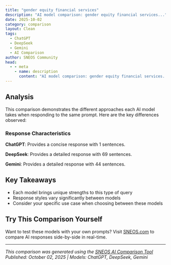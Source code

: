 ```yaml
---
title: "gender equity financial services"
description: "AI model comparison: gender equity financial services..."
date: 2025-10-02
category: comparison
layout: Clean
tags:
  - ChatGPT
  - DeepSeek
  - Gemini
  - AI Comparison
author: SNEOS Community
head:
  - - meta
    - name: description
      content: "AI model comparison: gender equity financial services..."
---
```


<ChatComparison
  title="gender equity financial services"
  prompt="gender equity financial services"
  :responses='{
    "ChatGPT": "Error calling OpenAI API.",
    "DeepSeek": "Of course. \u0022Gender equity in financial services\u0022 is a multifaceted issue that goes far beyond just women\u0027s representation in the workforce. It encompasses how financial products, services, and the system itself serve and impact different genders, with a primary focus on addressing the historical and systemic disadvantages faced by women and other marginalized gender groups.\n\nHere\u2019s a comprehensive breakdown of the topic:\n\n---\n\n### 1. The Problem: Key Areas of Inequity\n\nThe gender gap in financial services is often called the **\u0022financial gender gap\u0022** or **\u0022women\u0027s finance gap,\u0022** and it manifests in several critical areas:\n\n#### **A. The Gender Credit Gap**\n*   **Access to Capital:** Women-owned businesses receive significantly less venture capital and bank financing than those owned by men. For example, in 2023, female founders received only about **2% of all venture capital funding** in the U.S.\n*   **Collateral Requirements:** Women often have less property or assets in their name due to inheritance laws and wage gaps, making it harder to provide the collateral required for loans.\n*   **Biased Risk Assessment:** Traditional credit scoring models can disadvantage women who may have shorter or more interrupted credit histories due to caregiving responsibilities.\n\n#### **B. The Gender Wealth and Pay Gap**\n*   **Lower Lifetime Earnings:** The persistent gender pay gap means women have less disposable income to save and invest over their lifetimes.\n*   **The Investing Gap (The \u0022Gender Investment Gap\u0022):** Women are often more risk-averse or, more accurately, **risk-aware**, due to a lack of financial confidence and targeted education. This, combined with lower earnings, leads to a significant gap in investment portfolios and long-term wealth accumulation.\n*   **The Pension Gap:** Lower lifetime earnings directly translate into smaller retirement savings and pensions, putting older women at a much higher risk of poverty.\n\n#### **C. The Gender Data Gap**\n*   **Products Designed for Men:** For decades, financial products (from loans to insurance) have been designed using data sets that predominantly represent male financial behaviors and lifecycles.\n*   **Ignoring Women\u0027s Life Paths:** Traditional models often fail to account for financial impacts unique to women, such as career breaks for childcare, longer life expectancy, and different health profiles.\n\n#### **D. Underrepresentation in Leadership**\n*   **Lack of Female Decision-Makers:** The upper echelons of banks, investment firms, and fintech companies remain predominantly male. This lack of diversity can perpetuate blind spots and a culture that overlooks women\u0027s needs.\n\n#### **E. The \u0022Pink Tax\u0022 in Financial Products**\n*   **Higher Costs:** In some cases, products marketed specifically to women (e.g., \u0022financial coaching for women\u0022) can come with higher fees without providing proportionally greater value.\n\n---\n\n### 2. The Business and Economic Case for Equity\n\nAddressing these inequities isn\u0027t just a moral imperative; it\u0027s a massive economic opportunity.\n\n*   **A Massive Untapped Market:** Women control a significant and growing portion of global wealth and are key decision-makers in household spending.\n*   **Better Performance:** Diverse teams, including those with gender diversity, are consistently shown to be more innovative and make better decisions.\n*   **Improved Risk Management:** Women are often strong borrowers. Studies have shown that women-led SMEs (Small and Medium-sized Enterprises) are often a lower credit risk, with lower default rates.\n*   **Financial Inclusion Drives Growth:** Bringing more women into the formal financial system boosts overall economic growth and stability.\n\n---\n\n### 3. Solutions and Best Practices\n\nThe financial industry is slowly waking up to these challenges and opportunities. Solutions are emerging at multiple levels:\n\n#### **A. For Financial Institutions (Banks, FinTechs, Investment Firms)**\n\n1.  **Develop Gender-Intelligent Products:**\n    *   **Loans:** Create products with flexible repayment options for entrepreneurs who may have caregiving responsibilities.\n    *   **Savings \u0026 Investments:** Develop \u0022goal-based\u0022 saving apps and investment platforms that resonate with women\u0027s life goals (e.g., saving for education, starting a business, retirement).\n    *   **Insurance:** Design health and life insurance products that account for women\u0027s specific health needs and longer lifespans.\n\n2.  **Use Alternative Data for Credit Scoring:**\n    *   Incorporate cash flow data, rental payment history, and utility bill payments to build a credit profile for those with thin or no traditional credit file.\n\n3.  **Promote Financial Literacy and Confidence:**\n    *   Offer targeted financial education programs, workshops, and mentorship that address confidence gaps and provide relatable advice.\n\n4.  **Foster Internal Diversity and Inclusion:**\n    *   Set and track targets for gender representation, especially in leadership and revenue-generating roles.\n    *   Implement unbiased hiring and promotion practices.\n\n#### **B. For Policymakers and Regulators**\n\n1.  **Mandate Gender-Disaggregated Data Collection:** Require banks to report lending data by gender to identify and track gaps.\n2.  **Strengthen Legal Frameworks:** Enforce laws against discrimination in lending and ensure women have equal rights to own property and open bank accounts.\n3.  **Support Women Entrepreneurs:** Fund incubators, guarantee loans, and create public procurement targets for women-owned businesses.\n\n#### **C. For Individuals and Communities**\n\n1.  **Seek Financial Education:** Actively pursue knowledge about investing, debt management, and retirement planning.\n2.  **Support Women-Led Businesses:** Choose to bank with or invest in institutions that demonstrate a commitment to gender equity.\n3.  **Advocate:** Support organizations and policies that promote financial inclusion and gender equality.\n\n---\n\n### 4. Positive Examples and Trends\n\n*   **FinTech Innovation:** Companies like **Ellevest** (a digital investment platform built for women) and **Kiva** (a micro-lending platform with a focus on female borrowers in developing countries) are leading the way with a gender-lens approach.\n*   **Gender-Lens Investing:** A growing field where investors deliberately allocate capital to funds and companies that advance gender equity, either through their leadership, workforce practices, or products that benefit women.\n*   **Corporate Initiatives:** Major banks are launching dedicated funds for women entrepreneurs and creating internal programs to support the advancement of women in their organizations.\n\n### Conclusion\n\nAchieving gender equity in financial services is not about giving one group an advantage over another. It\u0027s about **correcting systemic biases** and **building a more inclusive, responsive, and ultimately more profitable financial system** that works for everyone. The journey involves a concerted effort from institutions, regulators, and individuals to close the gaps in credit, wealth, data, and representation.",
    "Gemini": "Gender equity in financial services is a multifaceted issue that encompasses ensuring fair access, treatment, and outcomes for individuals of all genders within the financial system.  It addresses disparities that women and other marginalized genders face in accessing and utilizing financial products and services, as well as within the financial services industry itself.\n\nHere\u0027s a breakdown of key aspects and related considerations:\n\n**1. Access to Financial Services:**\n\n*   **Financial Inclusion:** Ensuring that women, especially in developing countries, have access to basic financial services such as bank accounts, savings, credit, and insurance.  Barriers can include lack of identification, collateral requirements, cultural norms, and geographical limitations.\n*   **Credit and Lending:** Addressing gender bias in lending practices, which often results in women receiving smaller loans, higher interest rates, or being denied credit altogether.\n*   **Investment Opportunities:**  Making investment options more accessible and understandable to women, who may be less likely to participate in financial markets due to lower financial literacy, risk aversion (often socially conditioned), or lack of targeted products.\n*   **Digital Financial Services:**  Bridging the digital divide to ensure women have equal access to mobile banking, online payment systems, and other digital financial tools.  This involves addressing digital literacy gaps and affordability issues.\n\n**2. Financial Services Industry (Workforce \u0026 Leadership):**\n\n*   **Equal Opportunities:**  Promoting equal opportunities for women to enter and advance within the financial services industry, which is often male-dominated, particularly at senior levels.\n*   **Pay Equity:**  Addressing the gender pay gap, where women are often paid less than men for performing similar work.\n*   **Workplace Culture:**  Creating a more inclusive workplace culture that supports women\u0027s career development, including flexible work arrangements, parental leave policies, and mentorship programs.\n*   **Leadership Representation:**  Increasing the representation of women in leadership positions, such as board members, CEOs, and senior managers. This can lead to better decision-making and more inclusive policies.\n*   **Addressing Harassment and Discrimination:**  Creating a zero-tolerance environment for sexual harassment and discrimination in the workplace.\n\n**3. Financial Literacy and Education:**\n\n*   **Targeted Programs:** Developing financial literacy programs specifically tailored to the needs and experiences of women and marginalized genders.\n*   **Empowerment:** Equipping individuals with the knowledge and skills to make informed financial decisions, manage their money effectively, and plan for their financial future.\n*   **Addressing Gender-Specific Challenges:**  Addressing unique financial challenges faced by women, such as longer lifespans, lower lifetime earnings due to career breaks for childcare, and higher poverty rates in old age.\n\n**4. Products and Services Tailored to Women:**\n\n*   **Gender-Specific Products:**  Developing financial products and services that are specifically designed to meet the needs of women, such as microloans for female entrepreneurs, insurance policies for women\u0027s health, and savings accounts for education or retirement.\n*   **Addressing Women\u0027s Economic Activities:**  Recognizing and supporting women\u0027s contributions to the economy, including their roles in small businesses, agriculture, and the informal sector.\n*   **Impact Investing:** Promoting impact investing that focuses on companies and projects that benefit women and promote gender equality.\n\n**5. Policy and Regulation:**\n\n*   **Data Collection and Analysis:**  Collecting and analyzing gender-disaggregated data to understand the extent of gender disparities in financial services and to track progress towards gender equity.\n*   **Regulatory Frameworks:**  Developing regulatory frameworks that promote gender equality in financial services, such as anti-discrimination laws, equal pay legislation, and policies to increase women\u0027s representation on boards.\n*   **Government Initiatives:**  Implementing government initiatives to support women\u0027s financial inclusion and economic empowerment.\n\n**Examples of Initiatives and Organizations:**\n\n*   **UN Women:**  Works globally to promote gender equality and women\u0027s empowerment.\n*   **World Bank:**  Finances projects that promote gender equality in financial services.\n*   **Financial Alliance for Women (FAW):** A global network of financial institutions committed to serving the women\u0027s market.\n*   **Microfinance Institutions (MFIs):** Many MFIs focus on providing financial services to women in developing countries.\n*   **Women\u0027s World Banking:** A non-profit organization that works to expand women\u0027s access to financial services.\n\n**Benefits of Gender Equity in Financial Services:**\n\n*   **Economic Growth:**  Unlocking the economic potential of women can lead to increased productivity, innovation, and economic growth.\n*   **Poverty Reduction:**  Empowering women financially can help reduce poverty and improve the well-being of families and communities.\n*   **Social Development:**  Gender equity in financial services can contribute to broader social development goals, such as improved health, education, and gender equality.\n*   **Financial Stability:**  A more diverse and inclusive financial system is likely to be more resilient and stable.\n*   **Better Business Outcomes:**  Companies with more women in leadership positions tend to perform better financially.\n\n**Challenges:**\n\n*   **Deep-seated biases:** Overcoming societal and institutional biases that perpetuate gender inequality.\n*   **Data gaps:** Limited availability of gender-disaggregated data to track progress and identify areas for improvement.\n*   **Cultural norms:** Addressing cultural norms that restrict women\u0027s access to financial services and economic opportunities.\n*   **Political will:**  Sustained political will is needed to implement policies and programs that promote gender equality in financial services.\n\nIn conclusion, achieving gender equity in financial services requires a multi-pronged approach involving financial institutions, governments, civil society organizations, and individuals working together to create a more inclusive and equitable financial system for all. It\u0027s not just about doing what\u0027s right, it\u0027s about unlocking economic potential and building a more prosperous and sustainable future for everyone.\n"
  }'
  published-date="14:18"
/>

## Analysis

This comparison demonstrates the different approaches each AI model takes when responding to the same prompt. Here are the key differences observed:

### Response Characteristics

**ChatGPT**: Provides a concise response with 1 sentences. 

**DeepSeek**: Provides a detailed response with 69 sentences. 

**Gemini**: Provides a detailed response with 44 sentences. 

## Key Takeaways

- Each model brings unique strengths to this type of query
- Response styles vary significantly between models
- Consider your specific use case when choosing between these models

## Try This Comparison Yourself

Want to test these models with your own prompts? Visit [SNEOS.com](https://sneos.com) to compare AI responses side-by-side in real-time.

---

*This comparison was generated using the [SNEOS AI Comparison Tool](https://sneos.com)*
*Published: October 02, 2025 | Models: ChatGPT, DeepSeek, Gemini*
